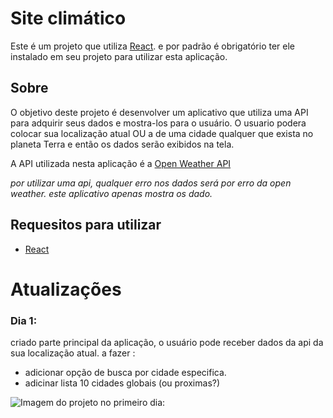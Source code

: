 # Site climático

Este é um projeto que utiliza [React](https://github.com/facebook/create-react-app).
e por padrão é obrigatório ter ele instalado em seu projeto para utilizar esta aplicação.

## Sobre

O objetivo deste projeto é desenvolver um aplicativo que utiliza uma API para adquirir seus dados e mostra-los para o usuário.
O usuario podera colocar sua localização atual OU a de uma cidade qualquer que exista no planeta Terra e então os dados serão exibidos na tela.

A API utilizada nesta aplicação é a [Open Weather API](https://api.openweathermap.org)

*por utilizar uma api, qualquer erro nos dados será por erro da open weather. este aplicativo apenas mostra os dado.*

## Requesitos para utilizar

- [React](https://github.com/facebook/create-react-app)

# Atualizações

### Dia 1: 
criado parte principal da aplicação, o usuário pode receber dados da api da sua localização atual.
a fazer : 
- adicionar opção de busca por cidade especifica.
- adicinar lista 10 cidades globais (ou proximas?)

![Imagem do projeto no primeiro dia:](img.png)
